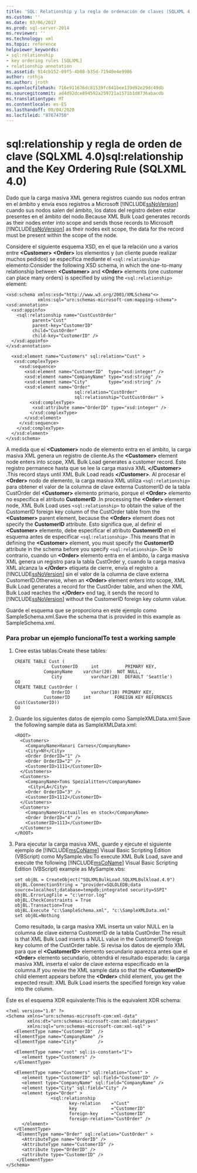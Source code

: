 ```yaml
---
title: 'SQL: Relationship y la regla de ordenación de claves (SQLXML 4,0) | Microsoft Docs'
ms.custom: ''
ms.date: 03/06/2017
ms.prod: sql-server-2014
ms.reviewer: ''
ms.technology: xml
ms.topic: reference
helpviewer_keywords:
- sql:relationship
- key ordering rules [SQLXML]
- relationship annotation
ms.assetid: 914cb152-09f5-4b08-b35d-71940e4e9986
author: rothja
ms.author: jroth
ms.openlocfilehash: 716e911676dc81539fc641bee139d92e29dc49db
ms.sourcegitcommit: ad4d92dce894592a259721a1571b1d8736abacdb
ms.translationtype: MT
ms.contentlocale: es-ES
ms.lasthandoff: 08/04/2020
ms.locfileid: "87674750"
---
```

# <a name="sqlrelationship-and-the-key-ordering-rule-sqlxml-40"></a><span data-ttu-id="49b70-102">sql:relationship y regla de orden de clave (SQLXML 4.0)</span><span class="sxs-lookup"><span data-stu-id="49b70-102">sql:relationship and the Key Ordering Rule (SQLXML 4.0)</span></span>
  <span data-ttu-id="49b70-103">Dado que la carga masiva XML genera registros cuando sus nodos entran en el ámbito y envía esos registros a Microsoft [!INCLUDE[ssNoVersion](../../../includes/ssnoversion-md.md)] cuando sus nodos salen del ámbito, los datos del registro deben estar presentes en el ámbito del nodo.</span><span class="sxs-lookup"><span data-stu-id="49b70-103">Because XML Bulk Load generates records as their nodes enter into scope and sends those records to Microsoft [!INCLUDE[ssNoVersion](../../../includes/ssnoversion-md.md)] as their nodes exit scope, the data for the record must be present within the scope of the node.</span></span>  
  
 <span data-ttu-id="49b70-104">Considere el siguiente esquema XSD, en el que la relación uno a varios entre **\<Customer>** **\<Order>** los elementos y (un cliente puede realizar muchos pedidos) se especifica mediante el `<sql:relationship>` elemento:</span><span class="sxs-lookup"><span data-stu-id="49b70-104">Consider the following XSD schema, in which the one-to-many relationship between **\<Customer>** and **\<Order>** elements (one customer can place many orders) is specified by using the `<sql:relationship>` element:</span></span>  
  
```  
<xsd:schema xmlns:xsd="http://www.w3.org/2001/XMLSchema"<>   
            xmlns:sql="urn:schemas-microsoft-com:mapping-schema">  
<xsd:annotation>  
  <xsd:appinfo>  
    <sql:relationship name="CustCustOrder"  
          parent="Cust"  
          parent-key="CustomerID"  
          child="CustOrder"  
          child-key="CustomerID" />  
  </xsd:appinfo>  
</xsd:annotation>  
  
  <xsd:element name="Customers" sql:relation="Cust" >  
   <xsd:complexType>  
     <xsd:sequence>  
       <xsd:element name="CustomerID"  type="xsd:integer" />  
       <xsd:element name="CompanyName" type="xsd:string" />  
       <xsd:element name="City"        type="xsd:string" />  
       <xsd:element name="Order"   
                          sql:relation="CustOrder"  
                          sql:relationship="CustCustOrder" >  
         <xsd:complexType>  
          <xsd:attribute name="OrderID" type="xsd:integer" />  
         </xsd:complexType>  
       </xsd:element>  
     </xsd:sequence>  
    </xsd:complexType>  
  </xsd:element>  
</xsd:schema>  
```  
  
 <span data-ttu-id="49b70-105">A medida que el **\<Customer>** nodo de elemento entra en el ámbito, la carga masiva XML genera un registro de cliente.</span><span class="sxs-lookup"><span data-stu-id="49b70-105">As the **\<Customer>** element node enters into scope, XML Bulk Load generates a customer record.</span></span> <span data-ttu-id="49b70-106">Este registro permanece hasta que se lee la carga masiva XML **\</Customer>** .</span><span class="sxs-lookup"><span data-stu-id="49b70-106">This record stays until XML Bulk Load reads **\</Customer>**.</span></span> <span data-ttu-id="49b70-107">Al procesar el **\<Order>** nodo de elemento, la carga masiva XML utiliza `<sql:relationship>` para obtener el valor de la columna de clave externa CustomerID de la tabla CustOrder del **\<Customer>** elemento primario, porque el **\<Order>** elemento no especifica el atributo **CustomerID** .</span><span class="sxs-lookup"><span data-stu-id="49b70-107">In processing the **\<Order>** element node, XML Bulk Load uses `<sql:relationship>` to obtain the value of the CustomerID foreign key column of the CustOrder table from the **\<Customer>** parent element, because the **\<Order>** element does not specify the **CustomerID** attribute.</span></span> <span data-ttu-id="49b70-108">Esto significa que, al definir el **\<Customer>** elemento, debe especificar el atributo **CustomerID** en el esquema antes de especificar `<sql:relationship>` .</span><span class="sxs-lookup"><span data-stu-id="49b70-108">This means that in defining the **\<Customer>** element, you must specify the **CustomerID** attribute in the schema before you specify `<sql:relationship>`.</span></span> <span data-ttu-id="49b70-109">De lo contrario, cuando un **\<Order>** elemento entra en el ámbito, la carga masiva XML genera un registro para la tabla CustOrder y, cuando la carga masiva XML alcanza la **\</Order>** etiqueta de cierre, envía el registro a [!INCLUDE[ssNoVersion](../../../includes/ssnoversion-md.md)] sin el valor de la columna de clave externa CustomerID.</span><span class="sxs-lookup"><span data-stu-id="49b70-109">Otherwise, when an **\<Order>** element enters into scope, XML Bulk Load generates a record for the CustOrder table, and when the XML Bulk Load reaches the **\</Order>** end tag, it sends the record to [!INCLUDE[ssNoVersion](../../../includes/ssnoversion-md.md)] without the CustomerID foreign key column value.</span></span>  
  
 <span data-ttu-id="49b70-110">Guarde el esquema que se proporciona en este ejemplo como SampleSchema.xml.</span><span class="sxs-lookup"><span data-stu-id="49b70-110">Save the schema that is provided in this example as SampleSchema.xml.</span></span>  
  
### <a name="to-test-a-working-sample"></a><span data-ttu-id="49b70-111">Para probar un ejemplo funcional</span><span class="sxs-lookup"><span data-stu-id="49b70-111">To test a working sample</span></span>  
  
1.  <span data-ttu-id="49b70-112">Cree estas tablas:</span><span class="sxs-lookup"><span data-stu-id="49b70-112">Create these tables:</span></span>  
  
    ```  
    CREATE TABLE Cust (  
                  CustomerID     int          PRIMARY KEY,  
               CompanyName    varchar(20)  NOT NULL,  
                  City           varchar(20)  DEFAULT 'Seattle')  
    GO  
    CREATE TABLE CustOrder (  
                  OrderID        varchar(10) PRIMARY KEY,  
               CustomerID     int         FOREIGN KEY REFERENCES                                          Cust(CustomerID))  
    GO  
    ```  
  
2.  <span data-ttu-id="49b70-113">Guarde los siguientes datos de ejemplo como SampleXMLData.xml:</span><span class="sxs-lookup"><span data-stu-id="49b70-113">Save the following sample data as SampleXMLData.xml:</span></span>  
  
    ```  
    <ROOT>    
      <Customers>  
        <CompanyName>Hanari Carnes</CompanyName>  
        <City>NY</City>  
        <Order OrderID="1" />  
        <Order OrderID="2" />  
        <CustomerID>1111</CustomerID>  
      </Customers>  
      <Customers>  
        <CompanyName>Toms Spezialitten</CompanyName>  
         <City>LA</City>    
        <Order OrderID="3" />  
        <CustomerID>1112</CustomerID>  
      </Customers>  
      <Customers>  
        <CompanyName>Victuailles en stock</CompanyName>  
        <Order OrderID="4" />  
        <CustomerID>1113</CustomerID>  
      </Customers>  
    </ROOT>  
    ```  
  
3.  <span data-ttu-id="49b70-114">Para ejecutar la carga masiva XML, guarde y ejecute el siguiente ejemplo de [!INCLUDE[msCoName](../../../includes/msconame-md.md)] Visual Basic Scripting Edition (VBScript) como MySample.vbs:</span><span class="sxs-lookup"><span data-stu-id="49b70-114">To execute XML Bulk Load, save and execute the following [!INCLUDE[msCoName](../../../includes/msconame-md.md)] Visual Basic Scripting Edition (VBScript) example as MySample.vbs:</span></span>  
  
    ```  
    set objBL = CreateObject("SQLXMLBulkLoad.SQLXMLBulkload.4.0")  
    objBL.ConnectionString = "provider=SQLOLEDB;data source=localhost;database=tempdb;integrated security=SSPI"  
    objBL.ErrorLogFile = "c:\error.log"  
    objBL.CheckConstraints = True  
    objBL.Transaction=True  
    objBL.Execute "c:\SampleSchema.xml", "c:\SampleXMLData.xml"  
    set objBL=Nothing  
    ```  
  
     <span data-ttu-id="49b70-115">Como resultado, la carga masiva XML inserta un valor NULL en la columna de clave externa CustomerID de la tabla CustOrder.</span><span class="sxs-lookup"><span data-stu-id="49b70-115">The result is that XML Bulk Load inserts a NULL value in the CustomerID foreign key column of the CustOrder table.</span></span> <span data-ttu-id="49b70-116">Si revisa los datos de ejemplo XML para que el **\<CustomerID>** elemento secundario aparezca antes que el **\<Order>** elemento secundario, obtendrá el resultado esperado: la carga masiva XML inserta el valor de clave externa especificado en la columna.</span><span class="sxs-lookup"><span data-stu-id="49b70-116">If you revise the XML sample data so that the **\<CustomerID>** child element appears before the **\<Order>** child element, you get the expected result: XML Bulk Load inserts the specified foreign key value into the column.</span></span>  
  
 <span data-ttu-id="49b70-117">Éste es el esquema XDR equivalente:</span><span class="sxs-lookup"><span data-stu-id="49b70-117">This is the equivalent XDR schema:</span></span>  
  
```  
<?xml version="1.0" ?>  
<Schema xmlns="urn:schemas-microsoft-com:xml-data"   
        xmlns:dt="urn:schemas-microsoft-com:xml:datatypes"    
        xmlns:sql="urn:schemas-microsoft-com:xml-sql" >   
   <ElementType name="CustomerID"  />  
   <ElementType name="CompanyName" />  
   <ElementType name="City"        />  
  
   <ElementType name="root" sql:is-constant="1">  
      <element type="Customers" />  
   </ElementType>  
  
   <ElementType name="Customers" sql:relation="Cust" >  
      <element type="CustomerID" sql:field="CustomerID" />  
      <element type="CompanyName" sql:field="CompanyName" />  
      <element type="City" sql:field="City" />  
      <element type="Order" >  
                 <sql:relationship  
                        key-relation    ="Cust"  
                        key             ="CustomerID"  
                        foreign-key     ="CustomerID"  
                        foreign-relation="CustOrder" />  
      </element>  
   </ElementType>  
    <ElementType name="Order" sql:relation="CustOrder" >  
      <AttributeType name="OrderID" />  
      <AttributeType name="CustomerID" />  
      <attribute type="OrderID" />  
      <attribute type="CustomerID" />  
    </ElementType>  
</Schema>  
```  
  
  
